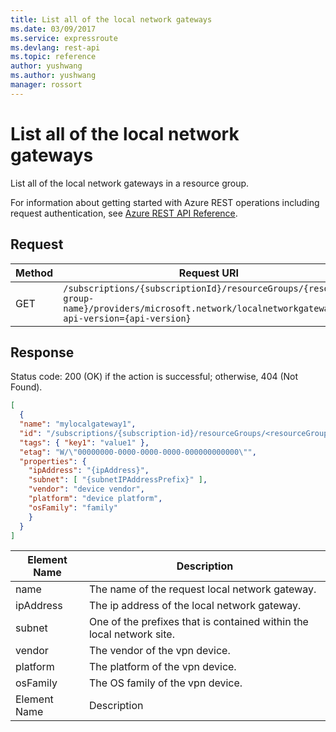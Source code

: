 ```yaml
---
title: List all of the local network gateways
ms.date: 03/09/2017
ms.service: expressroute
ms.devlang: rest-api
ms.topic: reference
author: yushwang
ms.author: yushwang
manager: rossort
---
```

# List all of the local network gateways
List all of the local network gateways in a resource group.  

For information about getting started with Azure REST operations including request authentication, see [Azure REST API Reference](../../../index.md).

## Request  

|Method|Request URI|  
|------------|-----------------|  
|GET|`/subscriptions/{subscriptionId}/resourceGroups/{resource-group-name}/providers/microsoft.network/localnetworkgateways?api-version={api-version}`|  
  
## Response  
 Status code: 200 (OK) if the action is successful; otherwise, 404 (Not Found).  
  
```json  
[  
  {  
  "name": "mylocalgateway1",  
  "id": "/subscriptions/{subscription-id}/resourceGroups/<resourceGroupName>/providers/microsoft.network/localNetworkGateways/mylocalgateway1",  
  "tags": { "key1": "value1" },  
  "etag": "W/\"00000000-0000-0000-0000-000000000000\"",  
  "properties": {  
    "ipAddress": "{ipAddress}",  
    "subnet": [ "{subnetIPAddressPrefix}" ],  
    "vendor": "device vendor",  
    "platform": "device platform",  
    "osFamily": "family"  
    }  
  }  
]  
```  
  
|Element Name|Description|  
|------------------|-----------------|  
|name|The name of the request local network gateway.|  
|ipAddress|The ip address of the local network gateway.|  
|subnet|One of the prefixes that is contained within the local network site.|  
|vendor|The vendor of the vpn device.|  
|platform|The platform of the vpn device.|  
|osFamily|The OS family of the vpn device.|  
|Element Name|Description|
